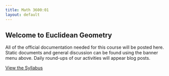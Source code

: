 ```yaml
---
title: Math 3600:01
layout: default
---
```


## Welcome to Euclidean Geometry

All of the official documentation needed for this course will be posted here.
Static documents and general discussion can be found using the banner menu
above. Daily round-ups of our activities will appear blog posts.


<div class="text-center">
<a class="btn btn-default btn-lg" href="{{ site.baseurl }}/syllabus/">View the Syllabus</a>
</div>

<p>
<br />
</p>

